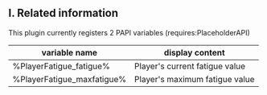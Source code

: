 ## I. Related information
This plugin currently registers 2 PAPI variables (requires:PlaceholderAPI)

|variable name | display content |
| ------------ | ------------ |
|%PlayerFatigue_fatigue%| Player's current fatigue value|
|%PlayerFatigue_maxfatigue%| Player's maximum fatigue value|